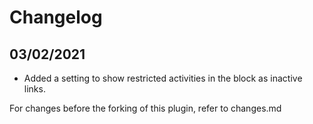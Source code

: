 # Changelog

## 03/02/2021
- Added a setting to show restricted activities in the block as inactive links.

For changes before the forking of this plugin, refer to changes.md